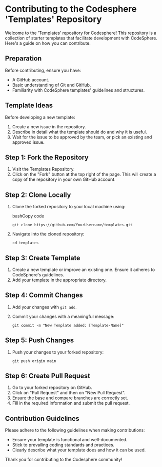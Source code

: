 
Contributing to the Codesphere 'Templates' Repository
=====================================================

Welcome to the 'Templates' repository for Codesphere! This repository is a collection of starter templates that facilitate development with CodeSphere. Here's a guide on how you can contribute.

Preparation
-----------

Before contributing, ensure you have:

*   A GitHub account.
*   Basic understanding of Git and GitHub.
*   Familiarity with CodeSphere templates' guidelines and structures.

Template Ideas
--------------

Before developing a new template:

1.  Create a new issue in the repository.
2.  Describe in detail what the template should do and why it is useful.
3.  Wait for the issue to be approved by the team, or pick an existing and approved issue.

Step 1: Fork the Repository
---------------------------

1.  Visit the Templates Repository.
2.  Click on the "Fork" button at the top right of the page. This will create a copy of the repository in your own GitHub account.

Step 2: Clone Locally
---------------------

1.  Clone the forked repository to your local machine using:
    
    bashCopy code
    
    `git clone https://github.com/YourUsername/templates.git`
    
2.  Navigate into the cloned repository:
        
    `cd templates`
    

Step 3: Create Template
-----------------------

1.  Create a new template or improve an existing one. Ensure it adheres to CodeSphere's guidelines.
2.  Add your template in the appropriate directory.

Step 4: Commit Changes
----------------------

1.  Add your changes with `git add`.
2.  Commit your changes with a meaningful message:
        
    `git commit -m "New Template added: [Template-Name]"`
    

Step 5: Push Changes
--------------------

1.  Push your changes to your forked repository:
        
    `git push origin main`
    

Step 6: Create Pull Request
---------------------------

1.  Go to your forked repository on GitHub.
2.  Click on "Pull Request" and then on "New Pull Request".
3.  Ensure the base and compare branches are correctly set.
4.  Fill in the required information and submit the pull request.

Contribution Guidelines
-----------------------

Please adhere to the following guidelines when making contributions:

*   Ensure your template is functional and well-documented.
*   Stick to prevailing coding standards and practices.
*   Clearly describe what your template does and how it can be used.

Thank you for contributing to the Codesphere community!
